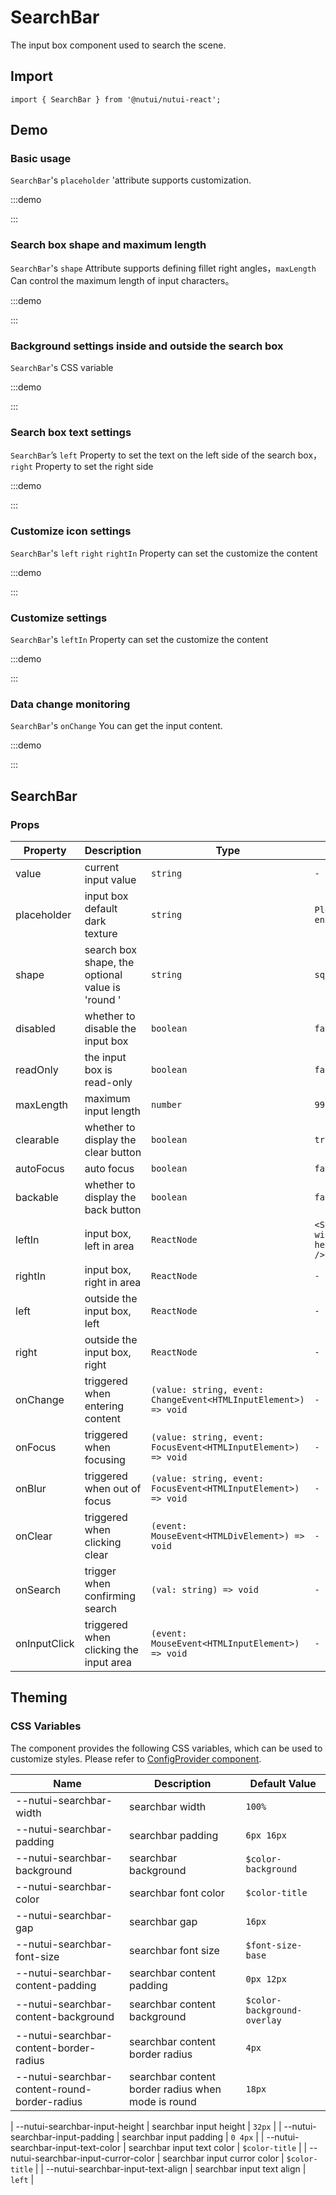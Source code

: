 # SearchBar



The input box component used to search the scene.

## Import

```tsx
import { SearchBar } from '@nutui/nutui-react';
```

## Demo

### Basic usage

`SearchBar`'s `placeholder` 'attribute supports customization.

:::demo

<CodeBlock src='h5/demo1.tsx'></CodeBlock>

:::

### Search box shape and maximum length

`SearchBar`'s `shape` Attribute supports defining fillet right angles，`maxLength` Can control the maximum length of input characters。

:::demo

<CodeBlock src='h5/demo2.tsx'></CodeBlock>

:::

### Background settings inside and outside the search box

`SearchBar`'s CSS variable

:::demo

<CodeBlock src='h5/demo3.tsx'></CodeBlock>

:::

### Search box text settings

`SearchBar`’s `left` Property to set the text on the left side of the search box，`right` Property to set the right side

:::demo

<CodeBlock src='h5/demo4.tsx'></CodeBlock>

:::

### Customize icon settings

`SearchBar`'s `left` `right` `rightIn` Property can set the customize the content

:::demo

<CodeBlock src='h5/demo5.tsx'></CodeBlock>

:::

### Customize settings

`SearchBar`'s `leftIn` Property can set the customize the content

:::demo

<CodeBlock src='h5/demo6.tsx'></CodeBlock>

:::

### Data change monitoring

`SearchBar`'s `onChange` You can get the input content.

:::demo

<CodeBlock src='h5/demo7.tsx'></CodeBlock>

:::

## SearchBar

### Props

| Property | Description | Type | Default |
| --- | --- | --- | --- |
| value | current input value | `string` | `-` |
| placeholder | input box default dark texture | `string` | `Please enter` |
| shape | search box shape, the optional value is 'round ' | `string` | `square` |
| disabled | whether to disable the input box | `boolean` | `false` |
| readOnly | the input box is read-only | `boolean` | `false` |
| maxLength | maximum input length | `number` | `9999` |
| clearable | whether to display the clear button | `boolean` | `true` |
| autoFocus | auto focus | `boolean` | `false` |
| backable | whether to display the back button | `boolean` | `false` |
| leftIn | input box, left in area | `ReactNode` | `<Search width="12" height="12" />` |
| rightIn | input box, right in area | `ReactNode` | `-` |
| left | outside the input box, left | `ReactNode` | `-` |
| right | outside the input box, right | `ReactNode` | `-` |
| onChange | triggered when entering content | `(value: string, event: ChangeEvent<HTMLInputElement>) => void` | `-` |
| onFocus | triggered when focusing | `(value: string, event: FocusEvent<HTMLInputElement>) => void` | `-` |
| onBlur | triggered when out of focus | `(value: string, event: FocusEvent<HTMLInputElement>) => void` | `-` |
| onClear | triggered when clicking clear | `(event: MouseEvent<HTMLDivElement>) => void` | `-` |
| onSearch | trigger when confirming search | `(val: string) => void` | `-` |
| onInputClick | triggered when clicking the input area | `(event: MouseEvent<HTMLInputElement>) => void` | `-` |

## Theming

### CSS Variables

The component provides the following CSS variables, which can be used to customize styles. Please refer to [ConfigProvider component](#/en-US/component/configprovider).

| Name | Description | Default Value |
| --- | --- | --- |
| \--nutui-searchbar-width | searchbar width | `100%` |
| \--nutui-searchbar-padding | searchbar padding | `6px 16px` |
| \--nutui-searchbar-background | searchbar background | `$color-background` |
| \--nutui-searchbar-color | searchbar font color | `$color-title` |
| \--nutui-searchbar-gap | searchbar gap | `16px` |
| \--nutui-searchbar-font-size | searchbar font size | `$font-size-base` |
| \--nutui-searchbar-content-padding | searchbar content padding | `0px 12px` |
| \--nutui-searchbar-content-background | searchbar content background | `$color-background-overlay` |
| \--nutui-searchbar-content-border-radius | searchbar content border radius | `4px` |
| \--nutui-searchbar-content-round-border-radius | searchbar content border radius when mode is round | `18px` |

| \--nutui-searchbar-input-height |  searchbar input height  | `32px` |
| \--nutui-searchbar-input-padding | searchbar input padding | `0 4px` |
| \--nutui-searchbar-input-text-color | searchbar input text color | `$color-title` |
| \--nutui-searchbar-input-curror-color | searchbar input curror color | `$color-title` |
| \--nutui-searchbar-input-text-align | searchbar input text align | `left` |
